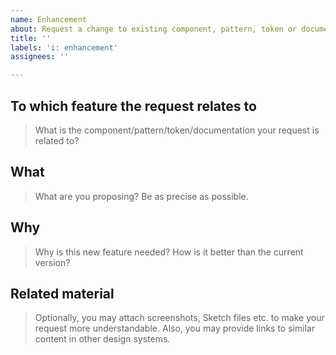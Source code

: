 ```yaml
---
name: Enhancement
about: Request a change to existing component, pattern, token or documentation.
title: ''
labels: 'i: enhancement'
assignees: ''

---
```


## To which feature the request relates to
> What is the component/pattern/token/documentation your request is related to?

## What
> What are you proposing? Be as precise as possible.

## Why
> Why is this new feature needed? How is it better than the current version?

## Related material
> Optionally, you may attach screenshots, Sketch files etc. to make your request more understandable. Also, you may provide links to similar content in other design systems.
